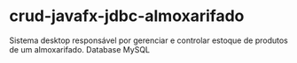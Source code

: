 # crud-javafx-jdbc-almoxarifado
Sistema desktop responsável por gerenciar e controlar estoque de produtos de um almoxarifado. Database MySQL
